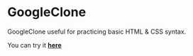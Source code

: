 # GoogleClone
GoogleClone useful for practicing basic HTML & CSS syntax.

You can try it [**here**](https://mrkuchu.github.io/GoogleClone/)
